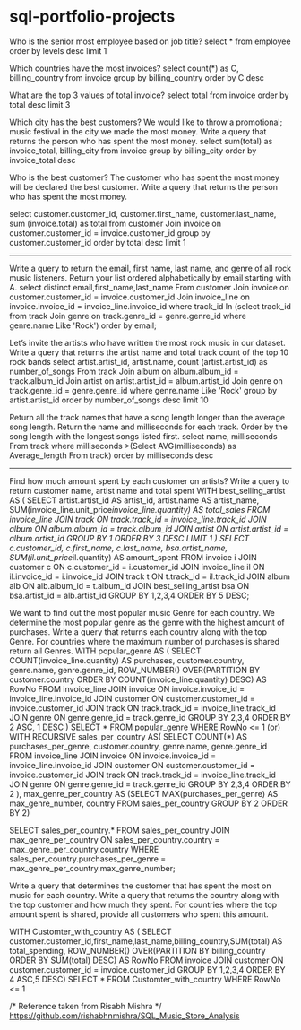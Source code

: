 # sql-portfolio-projects

Who is the senior most employee based on job title?
select * from employee
order by levels desc
limit 1

Which countries have the most invoices?
select count(*) as C, billing_country 
from invoice
group by billing_country
order by C desc

What are the top 3 values of total invoice?
select total from invoice
order by total desc
limit 3

Which city has the best customers? We would like to throw a promotional; music festival in the city we made the most money. Write a query that returns the person who has spent the most money. 
select sum(total) as invoice_total, billing_city 
from invoice
group by billing_city
order by invoice_total desc

Who is the best customer? The customer who has spent the most money will be declared the best customer. Write a query that returns the person who has spent the most money. 

select customer.customer_id, customer.first_name, customer.last_name, sum (invoice.total) as total 
from customer
Join invoice on customer.customer_id = invoice.customer_id
group by customer.customer_id
order by total desc
limit 1
*************************************************************************************
Write a query to return the email, first name, last name, and genre of all rock music listeners. Return your list ordered alphabetically by email starting with A.
select distinct email,first_name,last_name
From customer
Join invoice on customer.customer_id = invoice.customer_id
Join invoice_line on invoice.invoice_id = invoice_line.invoice_id
where track_id In (select track_id from track
				  Join genre on track.genre_id = genre.genre_id
				  where genre.name Like 'Rock')
order by email;

Let’s invite the artists who have written the most rock music in our dataset. Write a query that returns the artist name and total track count of the top 10 rock bands
select artist.artist_id, artist.name, count (artist.artist_id) as number_of_songs
From track
Join album on album.album_id = track.album_id
Join artist on artist.artist_id = album.artist_id
Join genre on track.genre_id = genre.genre_id
where genre.name Like 'Rock'
group by artist.artist_id
order by number_of_songs desc
limit 10

Return all the track names that have a song length longer than the average song length. Return the name and milliseconds for each track. Order by the song length with the longest songs listed first. 
select name, milliseconds
From track
where milliseconds >(Select AVG(milliseconds) as Average_length
					From track)
order by milliseconds desc

*************************************************************************************
Find how much amount spent by each customer on artists? Write a query to return customer name, artist name and total spent
WITH best_selling_artist AS (
	SELECT artist.artist_id AS artist_id, artist.name AS artist_name, SUM(invoice_line.unit_price*invoice_line.quantity) AS total_sales
	FROM invoice_line
	JOIN track ON track.track_id = invoice_line.track_id
	JOIN album ON album.album_id = track.album_id
	JOIN artist ON artist.artist_id = album.artist_id
	GROUP BY 1
	ORDER BY 3 DESC
	LIMIT 1
)
SELECT c.customer_id, c.first_name, c.last_name, bsa.artist_name, SUM(il.unit_price*il.quantity) AS amount_spent
FROM invoice i
JOIN customer c ON c.customer_id = i.customer_id
JOIN invoice_line il ON il.invoice_id = i.invoice_id
JOIN track t ON t.track_id = il.track_id
JOIN album alb ON alb.album_id = t.album_id
JOIN best_selling_artist bsa ON bsa.artist_id = alb.artist_id
GROUP BY 1,2,3,4
ORDER BY 5 DESC;

We want to find out the most popular music Genre for each country. We determine the most popular genre as the genre with the highest amount of purchases. Write a query that returns each country along with the top Genre. For countries where the maximum number of purchases is shared return all Genres.
WITH popular_genre AS 
(
    SELECT COUNT(invoice_line.quantity) AS purchases, customer.country, genre.name, genre.genre_id, 
	ROW_NUMBER() OVER(PARTITION BY customer.country ORDER BY COUNT(invoice_line.quantity) DESC) AS RowNo 
    FROM invoice_line 
	JOIN invoice ON invoice.invoice_id = invoice_line.invoice_id
	JOIN customer ON customer.customer_id = invoice.customer_id
	JOIN track ON track.track_id = invoice_line.track_id
	JOIN genre ON genre.genre_id = track.genre_id
	GROUP BY 2,3,4
	ORDER BY 2 ASC, 1 DESC
)
SELECT * FROM popular_genre WHERE RowNo <= 1
(or)
WITH RECURSIVE
	sales_per_country AS(
		SELECT COUNT(*) AS purchases_per_genre, customer.country, genre.name, genre.genre_id
		FROM invoice_line
		JOIN invoice ON invoice.invoice_id = invoice_line.invoice_id
		JOIN customer ON customer.customer_id = invoice.customer_id
		JOIN track ON track.track_id = invoice_line.track_id
		JOIN genre ON genre.genre_id = track.genre_id
		GROUP BY 2,3,4
		ORDER BY 2
	),
	max_genre_per_country AS (SELECT MAX(purchases_per_genre) AS max_genre_number, country
		FROM sales_per_country
		GROUP BY 2
		ORDER BY 2)

SELECT sales_per_country.* 
FROM sales_per_country
JOIN max_genre_per_country ON sales_per_country.country = max_genre_per_country.country
WHERE sales_per_country.purchases_per_genre = max_genre_per_country.max_genre_number;

Write a query that determines the customer that has spent the most on music for each country. 
Write a query that returns the country along with the top customer and how much they spent. 
For countries where the top amount spent is shared, provide all customers who spent this amount.

WITH Customter_with_country AS (
		SELECT customer.customer_id,first_name,last_name,billing_country,SUM(total) AS total_spending,
	    ROW_NUMBER() OVER(PARTITION BY billing_country ORDER BY SUM(total) DESC) AS RowNo 
		FROM invoice
		JOIN customer ON customer.customer_id = invoice.customer_id
		GROUP BY 1,2,3,4
		ORDER BY 4 ASC,5 DESC)
SELECT * FROM Customter_with_country WHERE RowNo <= 1


/* Reference taken from Risabh Mishra */
https://github.com/rishabhnmishra/SQL_Music_Store_Analysis 
